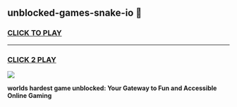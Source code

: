 
## unblocked-games-snake-io 👋
<h3>
<a href="https://premium.freeplayer.one?title=unblocked-games-snake-io&ref=14F">CLICK TO PLAY</a></h3>
<hr>

<h3>
<a href="https://premium.freeplayer.one?title=unblocked-games-snake-io&ref=14F">CLICK 2 PLAY</a>
  
</h3>

<a href="https://premium.freeplayer.one?title=unblocked-games-snake-io&ref=12F/"><img src="https://clearcache.store/games.png"></a>


**worlds hardest game unblocked: Your Gateway to Fun and Accessible Online Gaming**
